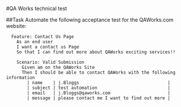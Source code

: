 #QA Works technical test

##Task
Automate the following acceptance test for the QAWorks.com website:

```
  Feature: Contact Us Page
    As an end user
    I want a contact us Page
    So that I can find out more about QAWorks exciting services!!

    Scenario: Valid Submission
      Given am on the QAWorks Site
      Then I should be able to contact QAWorks with the following information
        | name    | j.Bloggs                                  |
        | subject | test automation                           |
        | email   | j.Bloggs@qaworks.com                      |
        | message | please contact me I want to find out more |
```
